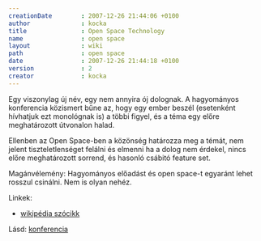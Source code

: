 ```yaml
---
creationDate        : 2007-12-26 21:44:06 +0100 
author              : kocka 
title               : Open Space Technology 
name                : open space 
layout              : wiki 
path                : open space 
date                : 2007-12-26 21:44:18 +0100 
version             : 2 
creator             : kocka 
---
```

Egy viszonylag új név, egy nem annyira ój dolognak. A hagyományos konferencia közismert bűne az, hogy egy ember beszél (esetenként hívhatjuk ezt monológnak is) a többi figyel, és a téma egy előre meghatározott útvonalon halad.

Ellenben az Open Space-ben a közönség határozza meg a témát, nem jelent tiszteletlenséget felálni és elmenni ha a dolog nem érdekel, nincs előre meghatározott sorrend, és hasonló csábitó feature set.

Magánvélemény: Hagyományos előadást és open space-t egyaránt lehet rosszul csinálni. Nem is olyan nehéz.

Linkek:

*   [wikipédia szócikk](http://en.wikipedia.org/wiki/Open_Space_Technology)


Lásd: [konferencia](konferencia.html)



